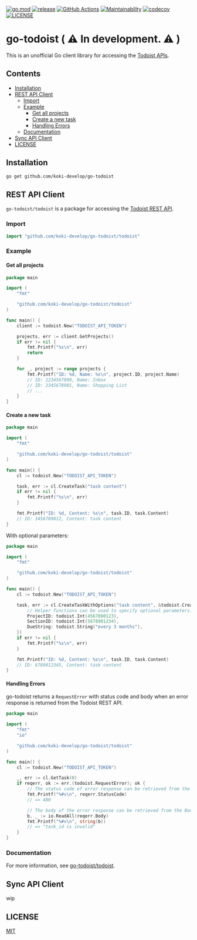 [![go.mod](https://img.shields.io/github/go-mod/go-version/koki-develop/go-todoist)](https://github.com/koki-develop/go-todoist/blob/main/go.mod)
[![release](https://img.shields.io/github/v/release/koki-develop/go-todoist)](https://github.com/koki-develop/go-todoist/releases/latest)
[![GitHub Actions](https://github.com/koki-develop/go-todoist/actions/workflows/main.yml/badge.svg)](https://github.com/koki-develop/go-todoist/actions/workflows/main.yml)
[![Maintainability](https://api.codeclimate.com/v1/badges/0ee29ff12f800bcb7001/maintainability)](https://codeclimate.com/github/koki-develop/go-todoist/maintainability)
[![codecov](https://codecov.io/gh/koki-develop/go-todoist/branch/main/graph/badge.svg)](https://codecov.io/gh/koki-develop/go-todoist)
[![LICENSE](https://img.shields.io/github/license/koki-develop/go-todoist)](./LICENSE)

# go-todoist ( :warning: In development. :warning: )

This is an unofficial Go client library for accessing the [Todoist APIs](https://developer.todoist.com/guides/#our-apis).

## Contents

- [Installation](#installation)
- [REST API Client](#rest-api-client)
  - [Import](#import)
  - [Example](#example)
    - [Get all projects](#get-all-projects)
    - [Create a new task](#create-a-new-task)
	- [Handling Errors](#handling-errors)
  - [Documentation](#documentation)
- [Sync API Client](#sync-api-client)
- [LICENSE](#license)

## Installation

```sh
go get github.com/koki-develop/go-todoist
```

## REST API Client

`go-todoist/todoist` is a package for accessing the [Todoist REST API](https://developer.todoist.com/rest/v1).

### Import

```go
import "github.com/koki-develop/go-todoist/todoist"
```

### Example

#### Get all projects

```go
package main

import (
	"fmt"

	"github.com/koki-develop/go-todoist/todoist"
)

func main() {
	client := todoist.New("TODOIST_API_TOKEN")

	projects, err := client.GetProjects()
	if err != nil {
		fmt.Printf("%s\n", err)
		return
	}

	for _, project := range projects {
		fmt.Printf("ID: %d, Name: %s\n", project.ID, project.Name)
		// ID: 1234567890, Name: Inbox
		// ID: 2345678901, Name: Shopping List
		// ...
	}
}
```

#### Create a new task

```go
package main

import (
	"fmt"

	"github.com/koki-develop/go-todoist/todoist"
)

func main() {
	cl := todoist.New("TODOIST_API_TOKEN")

	task, err := cl.CreateTask("task content")
	if err != nil {
		fmt.Printf("%s\n", err)
	}

	fmt.Printf("ID: %d, Content: %s\n", task.ID, task.Content)
	// ID: 3456789012, Content: task content
}
```

With optional parameters:

```go
package main

import (
	"fmt"

	"github.com/koki-develop/go-todoist/todoist"
)

func main() {
	cl := todoist.New("TODOIST_API_TOKEN")

	task, err := cl.CreateTaskWithOptions("task content", &todoist.CreateTaskOptions{
		// Helper functions can be used to specify optional parameters.
		ProjectID: todoist.Int(4567890123),
		SectionID: todoist.Int(5678901234),
		DueString: todoist.String("every 3 months"),
	})
	if err != nil {
		fmt.Printf("%s\n", err)
	}

	fmt.Printf("ID: %d, Content: %s\n", task.ID, task.Content)
	// ID: 6789012345, Content: task content
}
```

#### Handling Errors

go-todoist returns a `RequestError` with status code and body when an error response is returned from the Todoist REST API.

```go
package main

import (
	"fmt"
	"io"

	"github.com/koki-develop/go-todoist/todoist"
)

func main() {
	cl := todoist.New("TODOIST_API_TOKEN")

	_, err := cl.GetTask(0)
	if reqerr, ok := err.(todoist.RequestError); ok {
		// The status code of error response can be retrieved from the StatusCode property.
		fmt.Printf("%#v\n", reqerr.StatusCode)
		// => 400

		// The body of the error response can be retrieved from the Body property as io.Reader.
		b, _ := io.ReadAll(reqerr.Body)
		fmt.Printf("%#v\n", string(b))
		// => "task_id is invalid"
	}
}
```

### Documentation

For more information, see [go-todoist/todoist](https://pkg.go.dev/github.com/koki-develop/go-todoist/todoist).

## Sync API Client

<!-- TODO: add -->
wip

## LICENSE

[MIT](./LICENSE)
